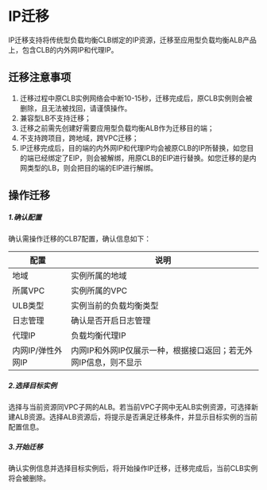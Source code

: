 # IP迁移

IP迁移支持将传统型负载均衡CLB绑定的IP资源，迁移至应用型负载均衡ALB产品上，包含CLB的内外网IP和代理IP。


## 迁移注意事项

1. 迁移过程中原CLB实例网络会中断10-15秒，迁移完成后，原CLB实例则会被删除，且无法被找回，请谨慎操作。
2. 兼容型LB不支持迁移；
3. 迁移之前需先创建好需要应用型负载均衡ALB作为迁移目的端；
4. 不支持跨项目，跨地域，跨VPC迁移；
5. IP迁移完成后，目的端的内外网IP和代理IP均会被原CLB的IP所替换，如您目的端已经绑定了EIP，则会被解绑，用原CLB的EIP进行替换。如您迁移的是内网类型的LB，则会把目的端的EIP进行解绑。

## 操作迁移

#####  1.确认配置

 确认需操作迁移的CLB7配置，确认信息如下：

| **配置**          | **说明**                                                     |
| ----------------- | ------------------------------------------------------------ |
| 地域              | 实例所属的地域                                               |
| 所属VPC           | 实例所属的VPC                                                |
| ULB类型           | 实例当前的负载均衡类型                                       |
| 日志管理          | 确认是否开启日志管理                                         |
| 代理IP            | 负载均衡代理IP                                               |
| 内网IP/弹性外网IP | 内网IP和外网IP仅展示一种，根据接口返回；若无外网IP信息，则不显示 |

#####  2.选择目标实例

 选择与当前资源同VPC子网的ALB。若当前VPC子网中无ALB实例资源，可选择新建ALB资源。选择ALB资源后，将提示是否满足迁移条件，并显示目标实例的当前配置信息。

#####  3.开始迁移

 确认实例信息并选择目标实例后，将开始操作IP迁移，迁移完成后，当前CLB实例将会被删除。

